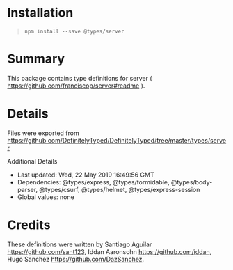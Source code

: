 # Installation
> `npm install --save @types/server`

# Summary
This package contains type definitions for server ( https://github.com/franciscop/server#readme ).

# Details
Files were exported from https://github.com/DefinitelyTyped/DefinitelyTyped/tree/master/types/server

Additional Details
 * Last updated: Wed, 22 May 2019 16:49:56 GMT
 * Dependencies: @types/express, @types/formidable, @types/body-parser, @types/csurf, @types/helmet, @types/express-session
 * Global values: none

# Credits
These definitions were written by Santiago Aguilar <https://github.com/sant123>, Iddan Aaronsohn <https://github.com/iddan>, Hugo Sanchez <https://github.com/DazSanchez>.
